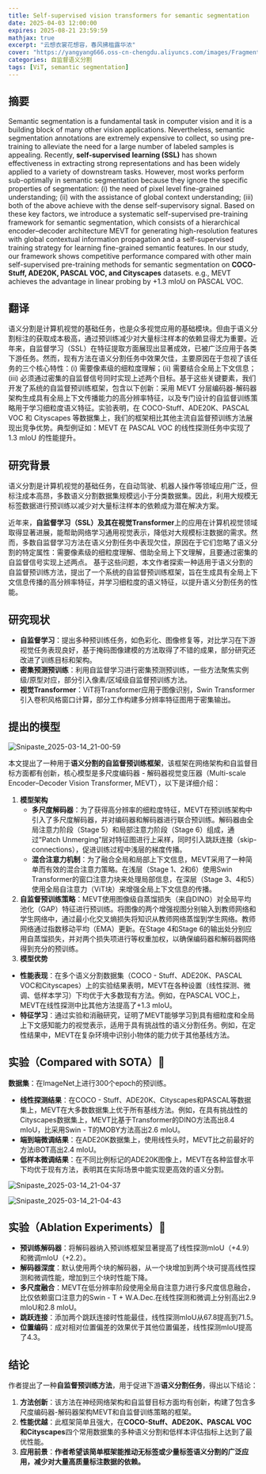 ```yaml
---
title: Self-supervised vision transformers for semantic segmentation
date: 2025-04-03 12:00:00
expires: 2025-08-21 23:59:59
mathjax: true
excerpt: "云想衣裳花想容，春风拂槛露华浓"
cover: "https://yangyang666.oss-cn-chengdu.aliyuncs.com/images/Fragment_7_4k_a51f7.jpg"
categories: 自监督语义分割
tags: [ViT, semantic segmentation]
---
```


## 摘要

Semantic segmentation is a fundamental task in computer vision and it is a building block of many other vision applications. Nevertheless, semantic segmentation annotations are extremely expensive to collect, so using pre-training to alleviate the need for a large number of labeled samples is appealing. Recently, **self-supervised** **learning (SSL)** has shown effectiveness in extracting strong representations and has been widely applied to a variety of downstream tasks. However, most works perform sub-optimally in semantic segmentation because they ignore the specific properties of segmentation: (i) the need of pixel level fine-grained understanding; (ii) with the assistance of global context understanding; (iii) both of the above achieve with the dense self-supervisory signal. Based on these key factors, we introduce a systematic self-supervised pre-training framework for semantic segmentation, which consists of a hierarchical encoder–decoder architecture MEVT for generating high-resolution features with global contextual information propagation and a self-supervised training strategy for learning fine-grained semantic features. In our study, our framework shows competitive performance compared with other main self-supervised pre-training methods for semantic segmentation on **COCO-Stuff, ADE20K, PASCAL VOC, and Cityscapes** datasets. e.g., MEVT achieves the advantage in linear probing by +1.3 mIoU on PASCAL VOC.

## 翻译

语义分割是计算机视觉的基础任务，也是众多视觉应用的基础模块。但由于语义分割标注的获取成本极高，通过预训练减少对大量标注样本的依赖显得尤为重要。近年来，自监督学习（SSL）在特征提取方面展现出显著成效，已被广泛应用于各类下游任务。然而，现有方法在语义分割任务中效果欠佳，主要原因在于忽视了该任务的三个核心特性：(i) 需要像素级的细粒度理解；(ii) 需要结合全局上下文信息；(iii) 必须通过密集的自监督信号同时实现上述两个目标。基于这些关键要素，我们开发了系统的自监督预训练框架，包含以下创新：采用 MEVT 分层编码器-解码器架构生成具有全局上下文传播能力的高分辨率特征，以及专门设计的自监督训练策略用于学习细粒度语义特征。实验表明，在 COCO-Stuff、ADE20K、PASCAL VOC 和 Cityscapes 等数据集上，我们的框架相比其他主流自监督预训练方法展现出竞争优势。典型例证如：MEVT 在 PASCAL VOC 的线性探测任务中实现了 1.3 mIoU 的性能提升。

## 研究背景

语义分割是计算机视觉的基础任务，在自动驾驶、机器人操作等领域应用广泛，但标注成本高昂，多数语义分割数据集规模远小于分类数据集。因此，利用大规模无标签数据进行预训练以减少对大量标注样本的依赖成为潜在解决方案。 

近年来，**自监督学习（SSL）及其在视觉Transformer**上的应用在计算机视觉领域取得显著进展，能帮助网络学习通用视觉表示，降低对大规模标注数据的需求。然而，多数自监督学习方法在语义分割任务中表现欠佳，原因在于它们忽略了语义分割的特定属性：需要像素级的细粒度理解、借助全局上下文理解，且要通过密集的自监督信号实现上述两点。 基于这些问题，本文作者探索一种适用于语义分割的自监督预训练方法，提出了一个系统的自监督预训练框架，旨在生成具有全局上下文信息传播的高分辨率特征，并学习细粒度的语义特征，以提升语义分割任务的性能。 

## 研究现状

- **自监督学习**：提出多种预训练任务，如色彩化、图像修复等，对比学习在下游视觉任务表现良好，基于掩码图像建模的方法取得了不错的成果，部分研究还改进了训练目标和架构。
- **密集预测预训练**：利用自监督学习进行密集预测预训练，一些方法聚焦实例级/原型对应，部分引入像素/区域级自监督预训练方法。
- **视觉Transformer**：ViT将Transformer应用于图像识别，Swin Transformer引入卷积风格窗口计算，部分工作构建多分辨率特征图用于密集输出。

## 提出的模型

![Snipaste_2025-03-14_21-00-59](https://yangyang666.oss-cn-chengdu.aliyuncs.com/images/Snipaste_2025-03-14_21-00-59.png)





本文提出了一种用于**语义分割的自监督预训练框架**，该框架在网络架构和自监督目标方面都有创新，核心模型是多尺度编码器 - 解码器视觉变压器（Multi-scale Encoder–Decoder Vision Transformer, MEVT），以下是详细介绍： 

1. **模型架构**    
   - **多尺度解码器**：为了获得高分辨率的细粒度特征，MEVT在预训练架构中引入了多尺度解码器，并对编码器和解码器进行联合预训练。解码器由全局注意力阶段（Stage 5）和局部注意力阶段（Stage 6）组成，通过“Patch Unmerging”层对特征图进行上采样，同时引入跳跃连接（skip-connections），促进训练过程中浅层的梯度传播。    
   - **混合注意力机制**：为了融合全局和局部上下文信息，MEVT采用了一种简单而有效的混合注意力策略。在浅层（Stage 1、2和6）使用Swin Transformer的窗口注意力块来处理局部信息，在深层（Stage 3、4和5）使用全局自注意力（ViT块）来增强全局上下文信息的传播。 
2. **自监督预训练策略**：MEVT使用图像级自蒸馏损失（来自DINO）对全局平均池化（GAP）特征进行预训练。将图像的两个增强视图分别输入到教师网络和学生网络中，通过最小化交叉熵损失将知识从教师网络蒸馏到学生网络。教师网络通过指数移动平均（EMA）更新。在Stage 4和Stage 6的输出处分别应用自蒸馏损失，并对两个损失项进行等权重加权，以确保编码器和解码器网络得到充分的预训练。
3.  **模型优势**    
   - **性能表现**：在多个语义分割数据集（COCO - Stuff、ADE20K、PASCAL VOC和Cityscapes）上的实验结果表明，MEVT在各种设置（线性探测、微调、低样本学习）下均优于大多数现有方法。例如，在PASCAL VOC上，MEVT在线性探测中比其他方法提高了+1.3 mIoU。   
   - **特征学习**：通过实验和消融研究，证明了MEVT能够学习到具有细粒度和全局上下文感知能力的视觉表示，适用于具有挑战性的语义分割任务。例如，在定性结果中，MEVT在复杂环境中识别小物体的能力优于其他基线方法。 



## 实验（Compared with SOTA）:1st_place_medal:

**数据集**：在ImageNet上进行300个epoch的预训练。



- **线性探测结果**：在COCO - Stuff、ADE20K、Cityscapes和PASCAL等数据集上，MEVT在大多数数据集上优于所有基线方法。例如，在具有挑战性的Cityscapes数据集上，MEVT比基于Transformer的DINO方法高出8.4 mIoU，比采用Swin - T的MOBY方法高出2.6 mIoU。
- **端到端微调结果**：在ADE20K数据集上，使用线性头时，MEVT比之前最好的方法iBOT高出2.4 mIoU。
- **低样本微调结果**：在不同比例标记的ADE20K图像上，MEVT在各种监督水平下均优于现有方法，表明其在实际场景中能实现更高效的语义分割。



![Snipaste_2025-03-14_21-04-37](https://yangyang666.oss-cn-chengdu.aliyuncs.com/images/Snipaste_2025-03-14_21-04-37.png)



![Snipaste_2025-03-14_21-04-43](https://yangyang666.oss-cn-chengdu.aliyuncs.com/images/Snipaste_2025-03-14_21-04-43.png)



## 实验（Ablation Experiments）:1st_place_medal:

- **预训练解码器**：将解码器纳入预训练框架显著提高了线性探测mIoU（+4.9）和微调mIoU（+2.2）。
- **解码器深度**：默认使用两个块的解码器，从一个块增加到两个块可提高线性探测和微调性能，增加到三个块时性能下降。
- **多尺度融合**：MEVT在低分辨率阶段使用全局自注意力进行多尺度信息融合，比仅依赖窗口注意力的Swin - T + W.A.Dec.在线性探测和微调上分别高出2.9 mIoU和2.8 mIoU。
- **跳跃连接**：添加两个跳跃连接时性能最佳，线性探测mIoU从67.8提高到71.5。
- **位置编码**：成对相对位置偏差的效果优于其他位置偏差，线性探测mIoU提高了4.3。

## 结论

作者提出了一种**自监督预训练方法**，用于促进下游**语义分割任务**，得出以下结论：

1. **方法创新**：该方法在神经网络架构和自监督目标方面均有创新，构建了包含多尺度编码器-解码器架构MEVT和自监督训练策略的框架。
2. **性能优越**：此框架简单且强大，在**COCO-Stuff、ADE20K、PASCAL VOC和Cityscapes**四个常用数据集的多种语义分割和低样本评估指标上达到了最优性能。 
3. **应用前景**：**作者希望该简单框架能推动无标签或少量标签语义分割的广泛应用，减少对大量高质量标注数据的依赖。** 

